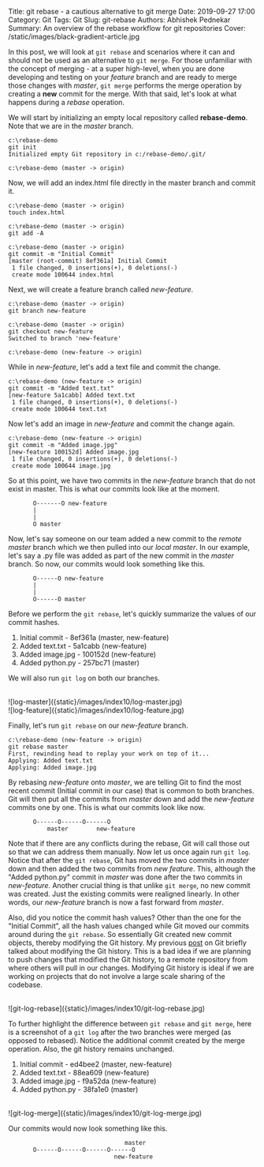 Title: git rebase - a cautious alternative to git merge
Date: 2019-09-27 17:00
Category: Git
Tags: Git
Slug: git-rebase
Authors: Abhishek Pednekar
Summary: An overview of the rebase workflow for git repositories
Cover: /static/images/black-gradient-article.jpg

In this post, we will look at `git rebase` and scenarios where it can and should not be used as an alternative to `git merge`. For those unfamiliar with the concept of merging - at a super high-level, when you are done developing and testing on your *feature* branch and are ready to merge those changes with *master*, `git merge` performs the merge operation by creating a **new** commit for the merge. With that said, let's look at what happens during a *rebase* operation.

We will start by initializing an empty local repository called **rebase-demo**. Note that we are in the *master* branch.

```
c:\rebase-demo
git init
Initialized empty Git repository in c:/rebase-demo/.git/

c:\rebase-demo (master -> origin)
```

Now, we will add an index.html file directly in the master branch and commit it.

```
c:\rebase-demo (master -> origin)
touch index.html

c:\rebase-demo (master -> origin)
git add -A

c:\rebase-demo (master -> origin)
git commit -m "Initial Commit"
[master (root-commit) 8ef361a] Initial Commit
 1 file changed, 0 insertions(+), 0 deletions(-)
 create mode 100644 index.html
```

Next, we will create a feature branch called *new-feature*.

```
c:\rebase-demo (master -> origin)
git branch new-feature

c:\rebase-demo (master -> origin)
git checkout new-feature
Switched to branch 'new-feature'

c:\rebase-demo (new-feature -> origin)
```

While in *new-feature*, let's add a text file and commit the change.

```
c:\rebase-demo (new-feature -> origin)
git commit -m "Added text.txt"
[new-feature 5a1cabb] Added text.txt
 1 file changed, 0 insertions(+), 0 deletions(-)
 create mode 100644 text.txt
``` 

Now let's add an image in *new-feature* and commit the change again.

```
c:\rebase-demo (new-feature -> origin)
git commit -m "Added image.jpg"
[new-feature 100152d] Added image.jpg
 1 file changed, 0 insertions(+), 0 deletions(-)
 create mode 100644 image.jpg
```

So at this point, we have two commits in the *new-feature* branch that do not exist in master. This is what our commits look like at the moment.

           O-------O new-feature
           |
           |
           O master

Now, let's say someone on our team added a new commit to the *remote master* branch which we then pulled into our *local master*. In our example, let's say a .py file was added as part of the new commit in the *master* branch. So now, our commits would look something like this.

           O------O new-feature
           |
           |
           O------O master

Before we perform the `git rebase`, let's quickly summarize the values of our commit hashes.

1. Initial commit - 8ef361a (master, new-feature)
2. Added text.txt - 5a1cabb (new-feature)
3. Added image.jpg - 100152d (new-feature)
4. Added python.py - 257bc71 (master)

We will also run `git log` on both our branches.

<br/>
![log-master]({static}/images/index10/log-master.jpg)

<br/>
![log-feature]({static}/images/index10/log-feature.jpg)

Finally, let's run `git rebase` on our *new-feature* branch. 

```
c:\rebase-demo (new-feature -> origin)
git rebase master
First, rewinding head to replay your work on top of it...
Applying: Added text.txt
Applying: Added image.jpg
```

By rebasing *new-feature* onto *master*, we are telling Git to find the most recent commit (Initial commit in our case) that is common to both branches. Git will then put all the commits from *master* down and add the *new-feature* commits one by one. This is what our commits look like now.

           O------O------O------O
               master        new-feature

Note that if there are any conflicts during the rebase, Git will call those out so that we can address them manually. Now let us once again run `git log`. Notice that after the `git rebase`, Git has moved the two commits in *master* down and then added the two commits from *new feature*. This, although the "Added python.py" commit in *master* was done after the two commits in *new-feature*. Another crucial thing is that unlike `git merge`, no new commit was created. Just the existing commits were realigned linearly. In other words, our *new-feature* branch is now a fast forward from *master*.

Also, did you notice the commit hash values? Other than the one for the "Initial Commit", all the hash values changed while Git moved our commits around during the `git rebase`. So essentially Git created new commit objects, thereby modifying the Git history. My previous [post](https://www.codedisciples.in/advanced-git.html) on Git briefly talked about modifying the Git history. This is a bad idea if we are planning to push changes that modified the Git history, to a remote repository from where others will pull in our changes. Modifying Git history is ideal if we are working on projects that do not involve a large scale sharing of the codebase. 

<br/>
![git-log-rebase]({static}/images/index10/git-log-rebase.jpg)

To further highlight the difference between `git rebase` and `git merge`, here is a screenshot of a `git log` after the two branches were merged (as opposed to rebased). Notice the additional commit created by the merge operation. Also, the git history remains unchanged.

1. Initial commit - ed4bee2 (master, new-feature)
2. Added text.txt - 88ea609 (new-feature)
3. Added image.jpg - f9a52da (new-feature)
4. Added python.py - 38fa1e0 (master)

<br/>
![git-log-merge]({static}/images/index10/git-log-merge.jpg)

Our commits would now look something like this.

                                     master
           O------O------O------O------O
                                  new-feature  